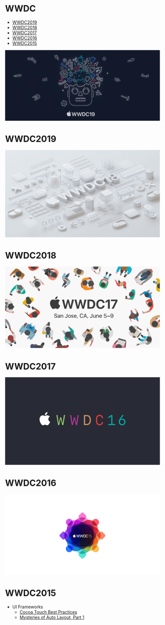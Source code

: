 
# WWDC
- [WWDC2019](#wwdc2019)
- [WWDC2018](#wwdc2018)
- [WWDC2017](#wwdc2017)
- [WWDC2016](#wwdc2016)
- [WWDC2015](#wwdc2015)


![](./images/WWDC2019.png)
# WWDC2019
![](./images/WWDC2018.jpg)
# WWDC2018
![](./images/WWDC2017.jpeg)
# WWDC2017
![](./images/WWDC2016.png)
# WWDC2016
![](./images/WWDC2015.jpg)
# WWDC2015
- UI Frameworks
  - [Cocoa Touch Best Practices](/WWDC2015/Cocoa-Touch-Best-Practices.md)
  - [Mysteries of Auto Layout, Part 1](/WWDC2015/Mysteries-of-Auto-Layout-Part-1.md)
